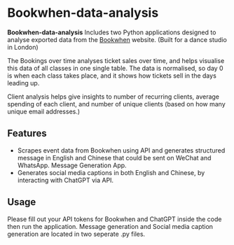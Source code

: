 # Bookwhen-data-analysis

**Bookwhen-data-analysis** Includes two Python applications designed to analyse exported data from the [Bookwhen](https://bookwhen.com/) website. (Built for a dance studio in London)

The Bookings over time analyses ticket sales over time, and helps visualise this data of all classes in one single table. The data is normalised, so day 0 is when each class takes place, and it shows how tickets sell in the days leading up.

Client analysis helps give insights to number of recurring clients, average spending of each client, and number of unique clients (based on how many unique email addresses.)

## Features
- Scrapes event data from Bookwhen using API and generates structured message in English and Chinese that could be sent on WeChat and WhatsApp. Message Generation App.
- Generates social media captions in both English and Chinese, by interacting with ChatGPT via API.


## Usage
Please fill out your API tokens for Bookwhen and ChatGPT inside the code then run the application.
Message generation and Social media caption generation are located in two seperate .py files.
